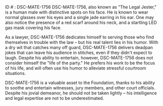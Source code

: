 ID # : DSC-MATE-1756
DSC-MATE-1756, also known as "The Legal Jester," is a human male with distinctive spots on his face. He is known to wear normal glasses over his eyes and a single jade earring in his ear. One may also notice the presence of a red scarf around his neck, and a startling LED gas mask covering his face.

As a lawyer, DSC-MATE-1756 dedicates himself to serving those who find themselves in trouble with the law – but his real talent lies in his humor. With a dry wit that catches many off guard, DSC-MATE-1756 delivers deadpan jokes that can leave his audience in stitches, even if they didn't expect to laugh. Despite his ability to entertain, however, DSC-MATE-1756 does not consider himself the "life of the party." He prefers his work to be the focus of his life, and will often use his humor to alleviate stressful courtroom situations.

DSC-MATE-1756 is a valuable asset to the Foundation, thanks to his ability to soothe and entertain witnesses, jury members, and other court officials. Despite his jovial demeanor, he should not be taken lightly – his intelligence and legal expertise are not to be underestimated.